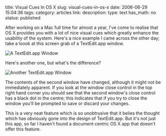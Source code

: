 title: Visual Cues In OS X
slug: visual-cues-in-os-x
date: 2006-06-29 15:04:36
tags: 
category: articles
link: 
description: 
type: text
has_math: no
status: published

After working on a Mac full time for almost a year, I've come to realise that OS X provides you with a lot of nice visual cues which greatly enhance the usability of the system. Here's a nice example I came across the other day; take a loook at this screen grab of a TextEdit.app window.

![A TextEdit.app Window](/wp-content/uploads/2006/06/Grab%20One.png)

<!-- TEASER_END -->

Here's another one, but what's the difference?

![Another TextEdit.app Window](/wp-content/uploads/2006/06/Grab%20Two.png)

The contents of the second window have changed, although it might not be immediately apparent. If you look at the window close control in the top right hand corner you should see that the second window's close control has a black dot in the centre; this indicates that if you try to close the window you'll be prompted to save or discard your changes.

This is a very neat feature which is so unobtrusive that it belies the thought which has obviously gone into the design of TextEdit.app. But it's not just this app, so far I haven't found a document centric OS X app that doesn't offer this feature.



